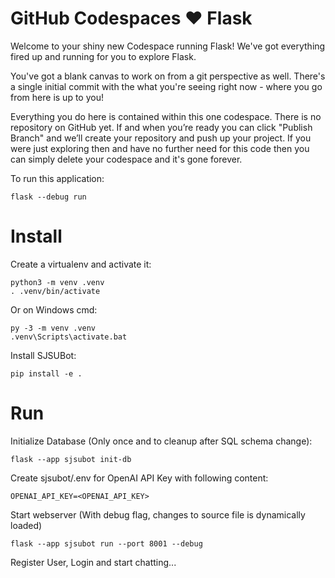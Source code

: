# GitHub Codespaces ♥️ Flask

Welcome to your shiny new Codespace running Flask! We've got everything fired up and running for you to explore Flask.

You've got a blank canvas to work on from a git perspective as well. There's a single initial commit with the what you're seeing right now - where you go from here is up to you!

Everything you do here is contained within this one codespace. There is no repository on GitHub yet. If and when you’re ready you can click "Publish Branch" and we’ll create your repository and push up your project. If you were just exploring then and have no further need for this code then you can simply delete your codespace and it's gone forever.

To run this application:

```
flask --debug run
```

# Install

Create a virtualenv and activate it:

```
python3 -m venv .venv
. .venv/bin/activate
```

Or on Windows cmd:

```
py -3 -m venv .venv
.venv\Scripts\activate.bat
```

Install SJSUBot:
```
pip install -e .
```

# Run

Initialize Database (Only once and to cleanup after SQL schema change):
```
flask --app sjsubot init-db
```

Create sjsubot/.env for OpenAI API Key with following content:
```
OPENAI_API_KEY=<OPENAI_API_KEY>
```

Start webserver (With debug flag, changes to source file is dynamically loaded)
```
flask --app sjsubot run --port 8001 --debug
```

Register User, Login and start chatting...

